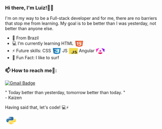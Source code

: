 ### Hi there, I'm Luiz!🦊👋

I'm on my way to be a Full-stack developer and for me, there are no barriers that stop me from learning.
My goal is to be better than I was yesterday, not better than anyone else.

- 🌱 From Brazil
- 💻 I’m currently learning HTML <img align="center" alt="-html5" height="20" width="30" src="https://raw.githubusercontent.com/devicons/devicon/master/icons/html5/html5-original.svg">
- ⚡ Future skills: CSS <img align="center" alt="-css3" height="20" width="30" src="https://raw.githubusercontent.com/devicons/devicon/master/icons/css3/css3-original.svg"> JS <img align="center" alt="-javascript" height="20" width="30" src="https://raw.githubusercontent.com/devicons/devicon/master/icons/javascript/javascript-original.svg"> Angular <img align="center" alt="-angular" height="20" width="30" src="https://raw.githubusercontent.com/devicons/devicon/master/icons/angular/angular-original.svg">
- 🌊 Fun Fact: I like to surf

<h3 align="left">📫 How to reach me🦊:</h3>

[![Gmail Badge](https://img.shields.io/badge/-Gmail-c14438?style=flat-square&logo=Gmail&logoColor=white&link=mailto:olsdev.contato@gmail.com)](mailto:olsdev.contato@gmail.com)

" Today better than yesterday, tomorrow better than today. "
    <br> - Kaizen
    
Having said that, let's code! 💻⚡
    
<img align="center" alt="-python" height="30" width="40" src="https://raw.githubusercontent.com/devicons/devicon/master/icons/python/python-original.svg">
